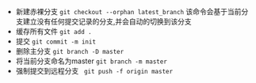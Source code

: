 - 新建赤裸分支
```git checkout --orphan latest_branch```
该命令会基于当前分支建立没有任何提交记录的分支,并会自动的切换到该分支
- 缓存所有文件
```git add .```
- 提交
```git commit -m init```
- 删除主分支
```git branch -D master```
- 将当前分支命名为master
```git branch -m master```
- 强制提交到远程分支
``` git push -f origin master```